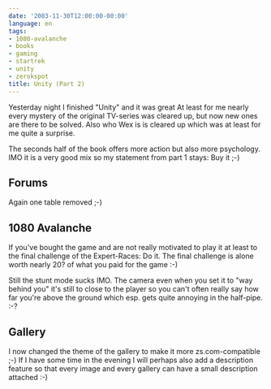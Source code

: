 ```yaml
---
date: '2003-11-30T12:00:00-00:00'
language: en
tags:
- 1080-avalanche
- books
- gaming
- startrek
- unity
- zerokspot
title: Unity (Part 2)
---
```


Yesterday night I finished "Unity" and it was great At least for me nearly every mystery of the original TV-series was cleared up, but now new ones are there to be solved. Also who Wex is is cleared up which was at least for me quite a surprise.

The seconds half of the book offers more action but also more psychology. IMO it is a very good mix so my statement from part 1 stays: Buy it ;-)

## Forums

Again one table removed ;-)

## 1080 Avalanche

If you've bought the game and are not really motivated to play it at least to the final challenge of the Expert-Races: Do it. The final challenge is alone worth nearly 20? of what you paid for the game :-)

Still the stunt mode sucks IMO. The camera even when you set it to "way behind you" it's still to close to the player so you can't often really say how far you're above the ground which esp. gets quite annoying in the half-pipe. :-?

## Gallery

I now changed the theme of the gallery to make it more zs.com-compatible ;-) If I have some time in the evening I will perhaps also add a description feature so that every image and every gallery can have a small description attached :-)
